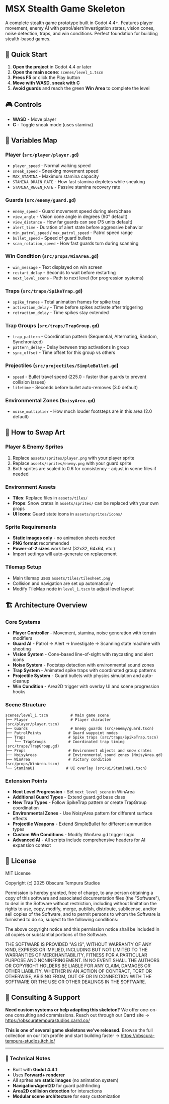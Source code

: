 # MSX Stealth Game Skeleton

A complete stealth game prototype built in Godot 4.4+. Features player movement, enemy AI with patrol/alert/investigation states, vision cones, noise detection, traps, and win conditions. Perfect foundation for building stealth-based games.

## 🚀 Quick Start

1. **Open the project** in Godot 4.4 or later
2. **Open the main scene**: `scenes/level_1.tscn` 
3. **Press F5** or click the Play button
4. **Move with WASD**, **sneak with C**
5. **Avoid guards** and reach the green **Win Area** to complete the level

## 🎮 Controls

- **WASD** - Move player
- **C** - Toggle sneak mode (uses stamina)

## 🎯 Variables Map

### Player (`src/player/player.gd`)
- `player_speed` - Normal walking speed
- `sneak_speed` - Sneaking movement speed
- `MAX_STAMINA` - Maximum stamina capacity
- `STAMINA_DRAIN_RATE` - How fast stamina depletes while sneaking
- `STAMINA_REGEN_RATE` - Passive stamina recovery rate


### Guards (`src/enemy/guard.gd`)
- `enemy_speed` - Guard movement speed during alert/chase
- `view_angle` - Vision cone angle in degrees (90° default)
- `view_distance` - How far guards can see (75 units default)
- `alert_time` - Duration of alert state before aggressive behavior
- `min_patrol_speed` / `max_patrol_speed` - Patrol speed range
- `bullet_speed` - Speed of guard bullets
- `scan_rotation_speed` - How fast guards turn during scanning

### Win Condition (`src/props/WinArea.gd`)
- `win_message` - Text displayed on win screen
- `restart_delay` - Seconds to wait before restarting
- `next_level_scene` - Path to next level (for progression systems)

### Traps (`src/traps/SpikeTrap.gd`)
- `spike_frames` - Total animation frames for spike trap
- `activation_delay` - Time before spikes activate after triggering
- `retraction_delay` - Time spikes stay extended

### Trap Groups (`src/traps/TrapGroup.gd`)
- `trap_pattern` - Coordination pattern (Sequential, Alternating, Random, Synchronized)
- `pattern_delay` - Delay between trap activations in group
- `sync_offset` - Time offset for this group vs others

### Projectiles (`src/projectiles/SimpleBullet.gd`)
- `speed` - Bullet travel speed (225.0 - faster than guards to prevent collision issues)
- `lifetime` - Seconds before bullet auto-removes (3.0 default)

### Environmental Zones (`NoisyArea.gd`)
- `noise_multiplier` - How much louder footsteps are in this area (2.0 default)

## 🎨 How to Swap Art

### Player & Enemy Sprites
1. Replace `assets/sprites/player.png` with your player sprite
2. Replace `assets/sprites/enemy.png` with your guard sprite
3. Both sprites are scaled to 0.6 for consistency - adjust in scene files if needed

### Environment Assets
- **Tiles**: Replace files in `assets/tiles/` 
- **Props**: Snow crates in `assets/sprites/` can be replaced with your own props
- **UI Icons**: Guard state icons in `assets/sprites/icons/`

### Sprite Requirements
- **Static images only** - no animation sheets needed
- **PNG format** recommended
- **Power-of-2 sizes** work best (32x32, 64x64, etc.)
- Import settings will auto-generate on replacement

### Tilemap Setup
- Main tilemap uses `assets/tiles/tilesheet.png`
- Collision and navigation are set up automatically
- Modify TileMap node in `level_1.tscn` to adjust level layout

## 🏗️ Architecture Overview

### Core Systems
- **Player Controller** - Movement, stamina, noise generation with terrain modifiers
- **Guard AI** - Patrol → Alert → Investigate → Scanning state machine with shooting
- **Vision System** - Cone-based line-of-sight with raycasting and alert icons
- **Noise System** - Footstep detection with environmental sound zones
- **Trap System** - Animated spike traps with coordinated group patterns
- **Projectile System** - Guard bullets with physics simulation and auto-cleanup
- **Win Condition** - Area2D trigger with overlay UI and scene progression hooks

### Scene Structure
```
scenes/level_1.tscn          # Main game scene
├── Player                   # Player character (src/player/player.tscn)
├── Guards                   # Enemy guards (src/enemy/guard.tscn)
├── PatrolPoints            # Guard waypoint nodes
├── Traps                   # Spike traps (src/traps/SpikeTrap.tscn)
│   └── TrapGroups          # Coordinated trap timing (src/traps/TrapGroup.gd)
├── Props                   # Environment objects and snow crates
├── NoisyAreas              # Environmental sound zones (NoisyArea.gd)
├── WinArea                 # Victory condition (src/props/WinArea.tscn)
└── StaminaUI              # UI overlay (src/ui/StaminaUI.tscn)
```

### Extension Points
- **Next Level Progression** - Set `next_level_scene` in WinArea
- **Additional Guard Types** - Extend guard.gd base class
- **New Trap Types** - Follow SpikeTrap pattern or create TrapGroup coordination
- **Environmental Zones** - Use NoisyArea pattern for different surface effects
- **Projectile Weapons** - Extend SimpleBullet for different ammunition types
- **Custom Win Conditions** - Modify WinArea.gd trigger logic
- **Advanced AI** - All scripts include comprehensive headers for AI expansion context

## 📝 License

MIT License

Copyright (c) 2025 Obscura Tempura Studios

Permission is hereby granted, free of charge, to any person obtaining a copy
of this software and associated documentation files (the "Software"), to deal
in the Software without restriction, including without limitation the rights
to use, copy, modify, merge, publish, distribute, sublicense, and/or sell
copies of the Software, and to permit persons to whom the Software is
furnished to do so, subject to the following conditions:

The above copyright notice and this permission notice shall be included in all
copies or substantial portions of the Software.

THE SOFTWARE IS PROVIDED "AS IS", WITHOUT WARRANTY OF ANY KIND, EXPRESS OR
IMPLIED, INCLUDING BUT NOT LIMITED TO THE WARRANTIES OF MERCHANTABILITY,
FITNESS FOR A PARTICULAR PURPOSE AND NONINFRINGEMENT. IN NO EVENT SHALL THE
AUTHORS OR COPYRIGHT HOLDERS BE LIABLE FOR ANY CLAIM, DAMAGES OR OTHER
LIABILITY, WHETHER IN AN ACTION OF CONTRACT, TORT OR OTHERWISE, ARISING FROM,
OUT OF OR IN CONNECTION WITH THE SOFTWARE OR THE USE OR OTHER DEALINGS IN THE
SOFTWARE.

## 🤝 Consulting & Support

**Need custom systems or help adapting this skeleton?** We offer one-on-one consulting and commissions. Reach out through our Carrd site → https://obscuratempurastudios.carrd.co/

**This is one of several game skeletons we've released.** Browse the full collection on our Itch profile and start building faster → https://obscura-tempura-studios.itch.io/

---

### 🔧 Technical Notes
- Built with **Godot 4.4.1**
- Uses **Forward+ renderer**
- All sprites are **static images** (no animation system)
- **NavigationAgent2D** for guard pathfinding
- **Area2D collision detection** for interactions
- **Modular scene architecture** for easy customization